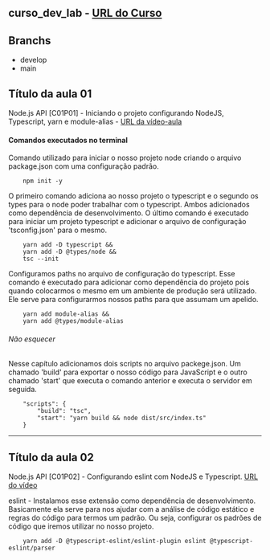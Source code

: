 ## curso_dev_lab - [URL do Curso](https://www.youtube.com/watch?v=W2ld5xRS3cY&amp;list=PLz_YTBuxtxt6_Zf1h-qzNsvVt46H8ziKh)

## Branchs

- develop
- main

## Título da aula 01
Node.js API [C01P01] - Iniciando o projeto configurando NodeJS, Typescript, yarn e module-alias -
[URL da vídeo-aula](https://www.youtube.com/watch?v=QyK63wEKnvA&list=PLz_YTBuxtxt6_Zf1h-qzNsvVt46H8ziKh&index=2)

#### Comandos executados no terminal

Comando utilizado para iniciar o nosso projeto node criando o arquivo package.json com uma configuração padrão.
```
    npm init -y
```

O primeiro comando adiciona ao nosso projeto o typescript e o segundo os types para o node poder trabalhar com o typescript. Ambos adicionados como dependência de desenvolvimento. O último comando é executado para iniciar um projeto typescript e adicionar o arquivo de configuração 'tsconfig.json' para o mesmo.
```
    yarn add -D typescript && 
    yarn add -D @types/node && 
    tsc --init
```

Configuramos paths no arquivo de configuração do typescript. Esse comando é executado para adicionar como dependência do projeto pois quando colocarmos o mesmo em um ambiente de produção será utilizado. Ele serve para configurarmos nossos paths para que assumam um apelido.
```
    yarn add module-alias && 
    yarn add @types/module-alias
```

###### Não esquecer

Nesse capítulo adicionamos dois scripts no arquivo packege.json. Um chamado 'build' para exportar o nosso código para JavaScript e o outro chamado 'start' que executa o comando anterior e executa o servidor em seguida.

```
    "scripts": {
        "build": "tsc",
        "start": "yarn build && node dist/src/index.ts"
    }
```

--------------------------------------------------------------------------------------------------------------

## Título da aula 02
Node.js API [C01P02] - Configurando eslint com NodeJS e Typescript.
[URL do vídeo](https://www.youtube.com/watch?v=imo0hXHQzMk&list=PLz_YTBuxtxt6_Zf1h-qzNsvVt46H8ziKh&index=3)

eslint - Instalamos esse extensão como dependência de desenvolvimento. Basicamente ela serve para nos ajudar com a análise de código estático e regras do código para termos um padrão. Ou seja, configurar os padrões de código que iremos utilizar no nosso projeto.
```
    yarn add -D @typescript-eslint/eslint-plugin eslint @typescript-eslint/parser
```